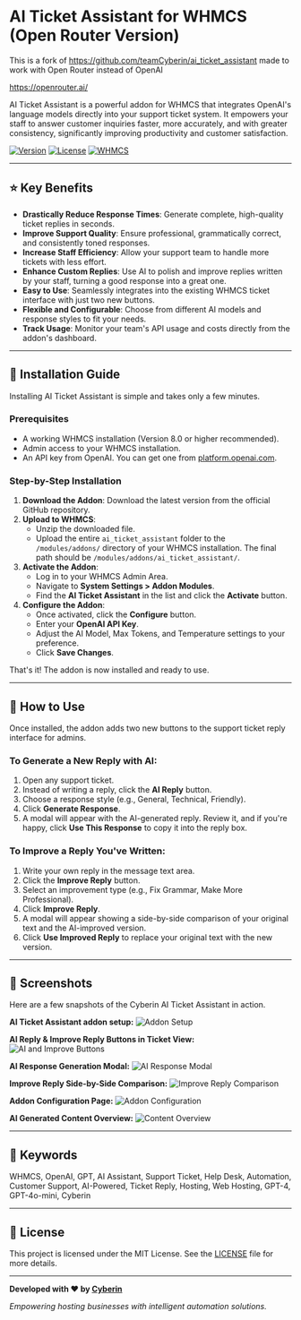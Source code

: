 # AI Ticket Assistant for WHMCS (Open Router Version)

This is a fork of https://github.com/teamCyberin/ai_ticket_assistant made to work with Open Router instead of OpenAI

https://openrouter.ai/

AI Ticket Assistant is a powerful addon for WHMCS that integrates OpenAI's language models directly into your support ticket system. It empowers your staff to answer customer inquiries faster, more accurately, and with greater consistency, significantly improving productivity and customer satisfaction.

[![Version](https://img.shields.io/badge/version-1.5-blue.svg)](https://cyberin.in)
[![License](https://img.shields.io/badge/license-MIT-green.svg)](LICENSE)
[![WHMCS](https://img.shields.io/badge/WHMCS-8.0+-orange.svg)](https://www.whmcs.com)

---

## ⭐ Key Benefits

- **Drastically Reduce Response Times**: Generate complete, high-quality ticket replies in seconds.
- **Improve Support Quality**: Ensure professional, grammatically correct, and consistently toned responses.
- **Increase Staff Efficiency**: Allow your support team to handle more tickets with less effort.
- **Enhance Custom Replies**: Use AI to polish and improve replies written by your staff, turning a good response into a great one.
- **Easy to Use**: Seamlessly integrates into the existing WHMCS ticket interface with just two new buttons.
- **Flexible and Configurable**: Choose from different AI models and response styles to fit your needs.
- **Track Usage**: Monitor your team's API usage and costs directly from the addon's dashboard.

---

## 🚀 Installation Guide

Installing AI Ticket Assistant is simple and takes only a few minutes.

### Prerequisites

- A working WHMCS installation (Version 8.0 or higher recommended).
- Admin access to your WHMCS installation.
- An API key from OpenAI. You can get one from [platform.openai.com](https://platform.openai.com).

### Step-by-Step Installation

1.  **Download the Addon**: Download the latest version from the official GitHub repository.
2.  **Upload to WHMCS**:
    - Unzip the downloaded file.
    - Upload the entire `ai_ticket_assistant` folder to the `/modules/addons/` directory of your WHMCS installation. The final path should be `/modules/addons/ai_ticket_assistant/`.
3.  **Activate the Addon**:
    - Log in to your WHMCS Admin Area.
    - Navigate to **System Settings > Addon Modules**.
    - Find the **AI Ticket Assistant** in the list and click the **Activate** button.
4.  **Configure the Addon**:
    - Once activated, click the **Configure** button.
    - Enter your **OpenAI API Key**.
    - Adjust the AI Model, Max Tokens, and Temperature settings to your preference.
    - Click **Save Changes**.

That's it! The addon is now installed and ready to use.

---

## 📖 How to Use

Once installed, the addon adds two new buttons to the support ticket reply interface for admins.

### To Generate a New Reply with AI:

1.  Open any support ticket.
2.  Instead of writing a reply, click the **AI Reply** button.
3.  Choose a response style (e.g., General, Technical, Friendly).
4.  Click **Generate Response**.
5.  A modal will appear with the AI-generated reply. Review it, and if you're happy, click **Use This Response** to copy it into the reply box.

### To Improve a Reply You've Written:

1.  Write your own reply in the message text area.
2.  Click the **Improve Reply** button.
3.  Select an improvement type (e.g., Fix Grammar, Make More Professional).
4.  Click **Improve Reply**.
5.  A modal will appear showing a side-by-side comparison of your original text and the AI-improved version.
6.  Click **Use Improved Reply** to replace your original text with the new version.

---

## 📸 Screenshots

Here are a few snapshots of the Cyberin AI Ticket Assistant in action.

**AI Ticket Assistant addon setup:**
![Addon Setup](docs/images/ticket-assistant-addon-setup.png)

**AI Reply & Improve Reply Buttons in Ticket View:**
![AI and Improve Buttons](docs/images/01-ticket-buttons.png)

**AI Response Generation Modal:**
![AI Response Modal](docs/images/02-ai-response-modal.png)

**Improve Reply Side-by-Side Comparison:**
![Improve Reply Comparison](docs/images/03-improve-reply-modal.png)

**Addon Configuration Page:**
![Addon Configuration](docs/images/04-addon-configuration.png)

**AI Generated Content Overview:**
![Content Overview](docs/images/05-addon-content-overview.png)

---

## 🔑 Keywords

WHMCS, OpenAI, GPT, AI Assistant, Support Ticket, Help Desk, Automation, Customer Support, AI-Powered, Ticket Reply, Hosting, Web Hosting, GPT-4, GPT-4o-mini, Cyberin

---

## 📄 License

This project is licensed under the MIT License. See the [LICENSE](LICENSE) file for more details.

---

**Developed with ❤️ by [Cyberin](https://cyberin.in)**

_Empowering hosting businesses with intelligent automation solutions._
